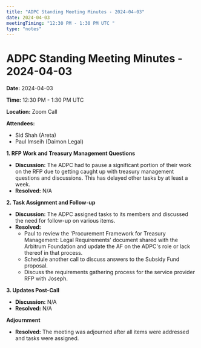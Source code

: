 ```yaml
---
title: "ADPC Standing Meeting Minutes - 2024-04-03"
date: 2024-04-03
meetingTiming: "12:30 PM - 1:30 PM UTC "
type: "notes"
---
```


# ADPC Standing Meeting Minutes - 2024-04-03

**Date:** 2024-04-03

**Time:** 12:30 PM - 1:30 PM UTC

**Location:** Zoom Call

**Attendees:**

- Sid Shah (Areta)
- Paul Imseih (Daimon Legal)

**1. RFP Work and Treasury Management Questions**

- **Discussion:** The ADPC had to pause a significant portion of their work on the RFP due to getting caught up with treasury management questions and discussions. This has delayed other tasks by at least a week.
- **Resolved:** N/A

**2. Task Assignment and Follow-up**

- **Discussion:** The ADPC assigned tasks to its members and discussed the need for follow-up on various items.
- **Resolved:**
  - Paul to review the 'Procurement Framework for Treasury Management: Legal Requirements' document shared with the Arbitrum Foundation and update the AF on the ADPC's role or lack thereof in that process.
  - Schedule another call to discuss answers to the Subsidy Fund proposal.
  - Discuss the requirements gathering process for the service provider RFP with Joseph.

**3. Updates Post-Call**

- **Discussion:** N/A
- **Resolved:** N/A

**Adjournment**

- **Resolved:** The meeting was adjourned after all items were addressed and tasks were assigned.
